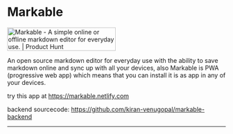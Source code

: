 # Markable

<a href="https://www.producthunt.com/posts/markable-2?utm_source=badge-featured&utm_medium=badge&utm_souce=badge-markable&#0045;2" target="_blank"><img src="https://api.producthunt.com/widgets/embed-image/v1/featured.svg?post_id=336745&theme=dark" alt="Markable - A&#0032;simple&#0032;online&#0032;or&#0032;offline&#0032;markdown&#0032;editor&#0032;for&#0032;everyday&#0032;use&#0046; | Product Hunt" style="width: 250px; height: 54px;" width="250" height="54" /></a>

An open source markdown editor for everyday use with the ability to save markdown online and sync up with all your devices,
also Markable is PWA (progressive web app) which means that you can install it is as app in any of your devices.

try this app at  <https://markable.netlify.com>

backend sourcecode: https://github.com/kiran-venugopal/markable-backend


---



